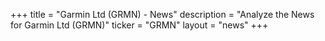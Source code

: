 +++
title = "Garmin Ltd (GRMN) - News"
description = "Analyze the News for Garmin Ltd (GRMN)"
ticker = "GRMN"
layout = "news"
+++

